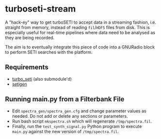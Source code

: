 # turboseti-stream

A "hack-ey" way to get turboSETI to accept data in a streaming fashion, i.e. straight from memory, instead of reading `fil`/`HDF5` files from disk. 
This is especially useful for real-time pipelines where data need to be analysed as they are being recorded.

The aim is to eventually integrate this piece of code into a GNURadio block to perform SETI searches with the platform.

## Requirements
- [turbo_seti](https://github.com/UCBerkeleySETI/turbo_seti) (also submodule'd)
- [setigen](https://github.com/bbrzycki/setigen)

## Running main.py from a Filterbank File
- Edit ```spectra_gen/spectra_gen.cfg``` and change parameter values as needed.  Do not add or delete any sections or parameters.
- Run bash script ```mkspectra.sh``` which will regenerate ```/tmp/spectra.fil```.
- Finally, run the ```test_synth_signal.py``` Python program to execute ```main.py``` against the new version of ```/tmp/spectra.fil```.
